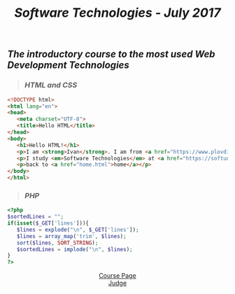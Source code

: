 <h1 align="center"><em>Software Technologies - July 2017</em></h1>
 
<br />

 ## *The introductory course to the most used Web Development Technologies*
>  ### *HTML and CSS*
 ```HTML
<!DOCTYPE html>
<html lang="en">
<head>
    <meta charset="UTF-8">
    <title>Hello HTML</title>
</head>
<body>
    <h1>Hello HTML!</h1>
    <p>I am <strong>Ivan</strong>. I am from <a href="https://www.plovdiv24.bg/">Plovdiv</a>.</p>
    <p>I study <em>Software Technologies</em> at <a href="https://softuni.bg">SoftUni</a>.</p>
    <p>back to <a href="home.html">home</a></p>
</body>
</html>
 ```
>  ### *PHP*
 ```PHP
 <?php
$sortedLines = "";
if(isset($_GET['lines'])){
    $lines = explode("\n", $_GET['lines']);
    $lines = array_map('trim', $lines);
    sort($lines, SORT_STRING);
    $sortedLines = implode("\n", $lines);
}
?>
 ```

<p align="center">
<a href="https://softuni.bg/trainings/1621/software-technologies-july-2017">Course Page</a> <br />
<a href="https://judge.softuni.bg/Contests#!/List/ByCategory/41/Software-Technologies">Judge</a>
<p>

